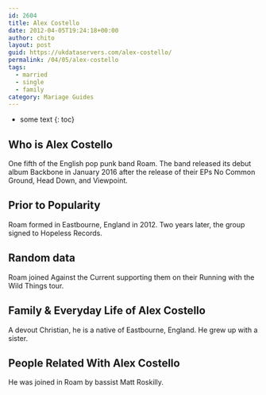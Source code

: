 ```yaml
---
id: 2604
title: Alex Costello
date: 2012-04-05T19:24:18+00:00
author: chito
layout: post
guid: https://ukdataservers.com/alex-costello/
permalink: /04/05/alex-costello  
tags:
  - married
  - single
  - family
category: Mariage Guides
---
```


* some text
{: toc}


## Who is  Alex Costello
                  
                  
                  
One fifth of the English pop punk band Roam. The band released its debut album Backbone in January 2016 after the release of their EPs No Common Ground, Head Down, and Viewpoint.
                  
                
                
                
## Prior to Popularity 
                  
                  
                  
Roam formed in Eastbourne, England in 2012. Two years later, the group signed to Hopeless Records.
                  
                
                
                
## Random data 
                  
                  
                  
Roam joined Against the Current supporting them on their Running with the Wild Things tour.
                  
                
                
                
## Family & Everyday Life of Alex Costello
                  
                  
                  
A devout Christian, he is a native of Eastbourne, England. He grew up with a sister.
                  
                
                
                
## People Related With  Alex Costello
                  
                  
                  
He was joined in Roam by bassist Matt Roskilly.
                  
                
              
            
          
          
          
    
    
  
